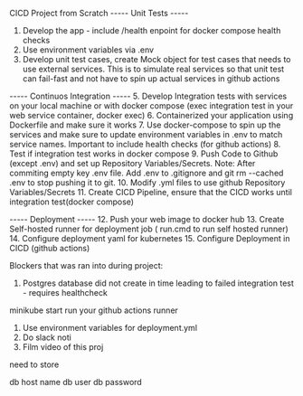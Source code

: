 CICD Project from Scratch
----- Unit Tests -----
1. Develop the app - include /health enpoint for docker compose health checks
2. Use environment variables via .env
3. Develop unit test cases, create Mock object for test cases that needs to use external services. This is to simulate real services so that unit test can fail-fast and not have to spin up actual services in github actions

----- Continuos Integration -----
5. Develop Integration tests with services on your local machine or with docker compose (exec integration test in your web service container, docker exec)
6. Containerized your application using Dockerfile and make sure it works
7. Use docker-compose to spin up the services and make sure to update environment variables in .env to match service names. Important to include health checks (for github actions)
8. Test if integration test works in docker compose
9. Push Code to Github (except .env) and set up Repository Variables/Secrets. Note: After commiting empty key .env file. Add .env to .gitignore and git rm --cached .env to stop pushing it to git.
10. Modify .yml files to use github Repository Variables/Secrets
11. Create CICD Pipeline, ensure that the CICD works until integration test(docker compose)

----- Deployment -----
12. Push your web image to docker hub
13. Create Self-hosted runner for deployment job ( run.cmd to run self hosted runner)
14. Configure deployment yaml for kubernetes
15. Configure Deployment in CICD (github actions)

Blockers that was ran into during project:
1. Postgres database did not create in time leading to failed integration test - requires healthcheck


minikube start
run your github actions runner

1. Use environment variables for deployment.yml
2. Do slack noti
3. Film video of this proj

need to store 

db host name
db user
db password


